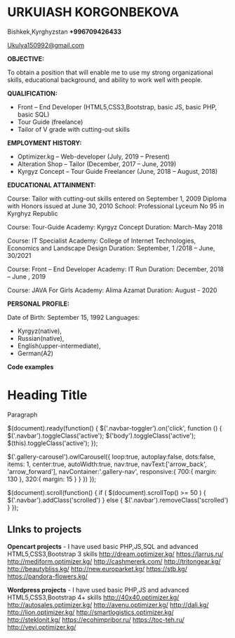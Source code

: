 # URKUIASH KORGONBEKOVA  #

Bishkek,Kyrghyzstan
**+996709426433**

Ukulya150992@gmail.com




**OBJECTIVE:**

To obtain a position that will enable me to use my strong organizational skills, educational background, and ability to work well with people.

**QUALIFICATION:**

*	Front – End Developer (HTML5,CSS3,Bootstrap, basic JS, basic PHP, basic SQL)
*	Tour Guide (freelance)
*	Tailor of V grade with cutting-out skills


**EMPLOYMENT HISTORY:**

* Optimizer.kg – Web-developer (July, 2019 – Present)
* Alteration Shop – Tailor (December, 2017 – June, 2019)
* Kyrgyz Concept – Tour Guide Freelancer (June, 2018 – August, 2018)

**EDUCATIONAL ATTAINMENT:**

Course: Tailor with cutting-out skills entered on September 1, 2009
Diploma with Honors issued at June 30, 2010
School: Professional Lyceum No 95 in Kyrghyz Republic

Course: Tour-Guide
Academy: Kyrgyz Concept
Duration: March-May 2018

Course: IT Specialist
Academy: College of Internet Technologies, Economics and Landscape Design
Duration: September, 1 /2018 – June, 30/2021

Course: Front – End Developer
Academy: IT Run
Duration: December, 2018 – June , 2019

Course: JAVA For Girls
Academy: Alima Azamat
Duration: August - 2020


**PERSONAL PROFILE:**

Date of Birth: September 15, 1992
Languages:
* Kyrgyz(native),
* Russian(native),
* English(upper-intermediate),
* German(A2)

**Code examples**
<div class="container">
    <div class="row">
        <div class="col text-center">
            <h1>Heading Title</h1>
            <p>Paragraph</p>
        </div>
    </div>
</div>

$(document).ready(function() {
$('.navbar-toggler').on('click', function () {
$('.navbar').toggleClass('active');
$('body').toggleClass('active');
$(this).toggleClass('active');
});

$('.gallery-carousel').owlCarousel({
loop:true,
autoplay:false,
dots:false,
items: 1,
center:true,
autoWidth:true,
nav:true,
navText:['<span class="material-icons">arrow_back</span>', '<span class="material-icons">arrow_forward</span>'],
navContainer:'.gallery-nav',
responsive:{
700:{
margin: 130
},
320:{
margin: 15
}
}
})
});

$(document).scroll(function() {
if ( $(document).scrollTop() >= 50 ) {
$('.navbar').addClass('scrolled')
} else {
$('.navbar').removeClass('scrolled')
}
});

## LInks to projects ##
**Opencart projects** - I have used basic PHP,JS,SQL and advanced HTML5,CSS3,Bootstrap 3 skills
http://dream.optimizer.kg/
https://larrus.ru/
http://mediform.optimizer.kg/
http://cashmererk.com/
http://tritongear.kg/
http://beautybliss.kg/
http://new.europarket.kg/
https://stb.kg/
https://pandora-flowers.kg/

**Wordpress projects** - I have used basic PHP,JS and advanced HTML5,CSS3,Bootstrap 4+ skills
http://40x40.optimizer.kg/
http://autosales.optimizer.kg/
http://avenu.optimizer.kg/
http://dali.kg/
http://lion.optimizer.kg/
http://smartlogistics.optimizer.kg/
http://steklonit.kg/
https://ecohimpribor.ru/
https://toc-teh.ru/
http://vevi.optimizer.kg/
